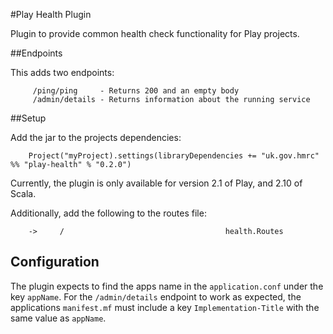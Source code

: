 #Play Health Plugin

Plugin to provide common health check functionality for Play projects.

##Endpoints

This adds two endpoints:

```
     /ping/ping     - Returns 200 and an empty body
	 /admin/details - Returns information about the running service
```

##Setup

Add the jar to the projects dependencies:

```
    Project("myProject).settings(libraryDependencies += "uk.gov.hmrc" %% "play-health" % "0.2.0")
```

Currently, the plugin is only available for version 2.1 of Play, and 2.10 of Scala.

Additionally, add the following to the routes file:

```
    ->     /                                    health.Routes
```

## Configuration

The plugin expects to find the apps name in the `application.conf` under the key `appName`.
For the `/admin/details` endpoint to work as expected, the applications `manifest.mf` must include a key `Implementation-Title` with the same value as `appName`.

